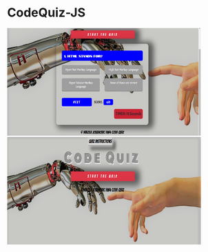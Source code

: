 # CodeQuiz-JS

<img src="https://github.com/nikola4work/CodeQuiz-JS/blob/master/assets/images/readme%20img%201.png" height="250" width="450">
<img src="https://github.com/nikola4work/CodeQuiz-JS/blob/master/assets/images/readme%20img%202.png" height="250" width="450">

